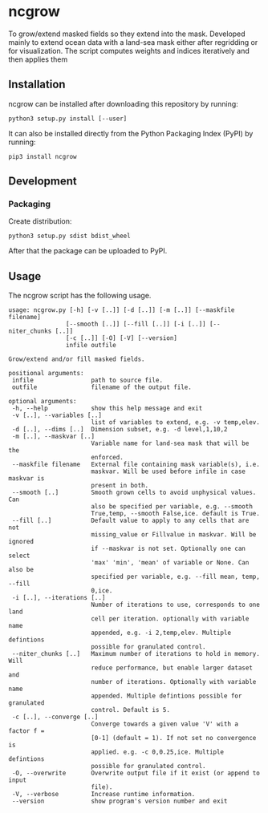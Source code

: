 # ncgrow

To grow/extend masked fields so they extend into the mask. Developed mainly to extend ocean data with a land-sea mask either after regridding or for visualization. The script computes weights and indices iteratively and then applies them 

## Installation

ncgrow can be installed after downloading this repository by running:

```
python3 setup.py install [--user]
```

It can also be installed directly from the Python Packaging Index (PyPI) by running:

```
pip3 install ncgrow
```

## Development

### Packaging

Create distribution:

```
python3 setup.py sdist bdist_wheel
```

After that the package can be uploaded to PyPI.

## Usage ##
The ncgrow script has the following usage.
 ```
 usage: ncgrow.py [-h] [-v [..]] [-d [..]] [-m [..]] [--maskfile filename]
                 [--smooth [..]] [--fill [..]] [-i [..]] [--niter_chunks [..]]
                 [-c [..]] [-O] [-V] [--version]
                 infile outfile

Grow/extend and/or fill masked fields.

positional arguments:
  infile                path to source file.
  outfile               filename of the output file.

optional arguments:
  -h, --help            show this help message and exit
  -v [..], --variables [..]
                        list of variables to extend, e.g. -v temp,elev.
  -d [..], --dims [..]  Dimension subset, e.g. -d level,1,10,2
  -m [..], --maskvar [..]
                        Variable name for land-sea mask that will be the
                        enforced.
  --maskfile filename   External file containing mask variable(s), i.e.
                        maskvar. Will be used before infile in case maskvar is
                        present in both.
  --smooth [..]         Smooth grown cells to avoid unphysical values. Can
                        also be specified per variable, e.g. --smooth
                        True,temp, --smooth False,ice. default is True.
  --fill [..]           Default value to apply to any cells that are not
                        missing_value or Fillvalue in maskvar. Will be ignored
                        if --maskvar is not set. Optionally one can select
                        'max' 'min', 'mean' of variable or None. Can also be
                        specified per variable, e.g. --fill mean, temp, --fill
                        0,ice.
  -i [..], --iterations [..]
                        Number of iterations to use, corresponds to one land
                        cell per iteration. optionally with variable name
                        appended, e.g. -i 2,temp,elev. Multiple defintions
                        possible for granulated control.
  --niter_chunks [..]   Maximum number of iterations to hold in memory. Will
                        reduce performance, but enable larger dataset and
                        number of iterations. Optionally with variable name
                        appended. Multiple defintions possible for granulated
                        control. Default is 5.
  -c [..], --converge [..]
                        Converge towards a given value 'V' with a factor f =
                        [0-1] (default = 1). If not set no convergence is
                        applied. e.g. -c 0,0.25,ice. Multiple defintions
                        possible for granulated control.
  -O, --overwrite       Overwrite output file if it exist (or append to input
                        file).
  -V, --verbose         Increase runtime information.
  --version             show program's version number and exit

 ```